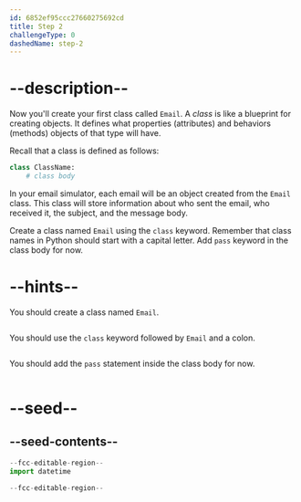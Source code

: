 ```yaml
---
id: 6852ef95ccc27660275692cd
title: Step 2
challengeType: 0
dashedName: step-2
---
```


# --description--

Now you'll create your first class called `Email`. A *class* is like a blueprint for creating objects. It defines what properties (attributes) and behaviors (methods) objects of that type will have.

Recall that a class is defined as follows:

```py
class ClassName:
    # class body
```

In your email simulator, each email will be an object created from the `Email` class. This class will store information about who sent the email, who received it, the subject, and the message body.

Create a class named `Email` using the `class` keyword. Remember that class names in Python should start with a capital letter. Add `pass` keyword in the class body for now.

# --hints--

You should create a class named `Email`.

```js

```

You should use the `class` keyword followed by `Email` and a colon.

```js

```

You should add the `pass` statement inside the class body for now.

```js

```

# --seed--

## --seed-contents--

```py
--fcc-editable-region--
import datetime

--fcc-editable-region--
```
